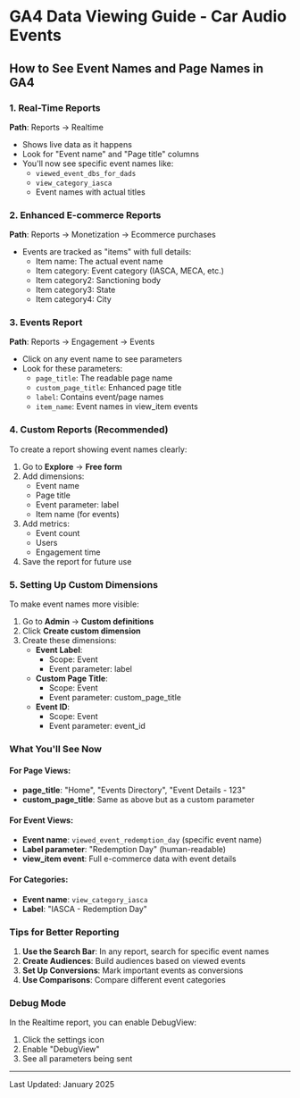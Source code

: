 # GA4 Data Viewing Guide - Car Audio Events

## How to See Event Names and Page Names in GA4

### 1. Real-Time Reports
**Path**: Reports → Realtime
- Shows live data as it happens
- Look for "Event name" and "Page title" columns
- You'll now see specific event names like:
  - `viewed_event_dbs_for_dads`
  - `view_category_iasca`
  - Event names with actual titles

### 2. Enhanced E-commerce Reports
**Path**: Reports → Monetization → Ecommerce purchases
- Events are tracked as "items" with full details:
  - Item name: The actual event name
  - Item category: Event category (IASCA, MECA, etc.)
  - Item category2: Sanctioning body
  - Item category3: State
  - Item category4: City

### 3. Events Report
**Path**: Reports → Engagement → Events
- Click on any event name to see parameters
- Look for these parameters:
  - `page_title`: The readable page name
  - `custom_page_title`: Enhanced page title
  - `label`: Contains event/page names
  - `item_name`: Event names in view_item events

### 4. Custom Reports (Recommended)
To create a report showing event names clearly:

1. Go to **Explore** → **Free form**
2. Add dimensions:
   - Event name
   - Page title
   - Event parameter: label
   - Item name (for events)
3. Add metrics:
   - Event count
   - Users
   - Engagement time
4. Save the report for future use

### 5. Setting Up Custom Dimensions
To make event names more visible:

1. Go to **Admin** → **Custom definitions**
2. Click **Create custom dimension**
3. Create these dimensions:
   - **Event Label**: 
     - Scope: Event
     - Event parameter: label
   - **Custom Page Title**:
     - Scope: Event
     - Event parameter: custom_page_title
   - **Event ID**:
     - Scope: Event
     - Event parameter: event_id

### What You'll See Now

#### For Page Views:
- **page_title**: "Home", "Events Directory", "Event Details - 123"
- **custom_page_title**: Same as above but as a custom parameter

#### For Event Views:
- **Event name**: `viewed_event_redemption_day` (specific event name)
- **Label parameter**: "Redemption Day" (human-readable)
- **view_item event**: Full e-commerce data with event details

#### For Categories:
- **Event name**: `view_category_iasca`
- **Label**: "IASCA - Redemption Day"

### Tips for Better Reporting

1. **Use the Search Bar**: In any report, search for specific event names
2. **Create Audiences**: Build audiences based on viewed events
3. **Set Up Conversions**: Mark important events as conversions
4. **Use Comparisons**: Compare different event categories

### Debug Mode
In the Realtime report, you can enable DebugView:
1. Click the settings icon
2. Enable "DebugView"
3. See all parameters being sent

---
Last Updated: January 2025